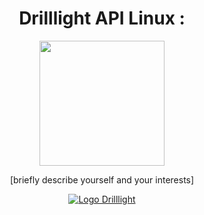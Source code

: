 <div id="header" align="center">
  <h1>Drilllight API Linux : </h1>
  <img src="[insert an image of yourself or something you like]" width="200" />
  <p>[briefly describe yourself and your interests]</p>


  <a href="https://www.drilllight.com/"><img src="" alt="Logo Drilllight"/></a>
</div>
